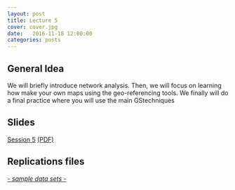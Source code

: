 ```yaml
---
layout: post
title: Lecture 5
cover: cover.jpg
date:   2016-11-18 12:00:00
categories: posts
---
```


## General Idea

We will briefly introduce network analysis. Then, we will focus on learning how make your own maps using the geo-referencing tools. We finally will do a final practice where you will use the main GStechniques 

## Slides

[Session 5](https://gisforappliedeconomics.github.io/lectures/lecture_5) [(PDF)](https://gisforappliedeconomics.github.io/lectures/pdfs/lecture_5.pdf)

## Replications files

<a href="https://github.com/GISforAppliedEconomics/data_and_syntaxis" target="_blank"><i class="fa fa-github" aria-hidden="true"> - sample data sets - </i></a>







